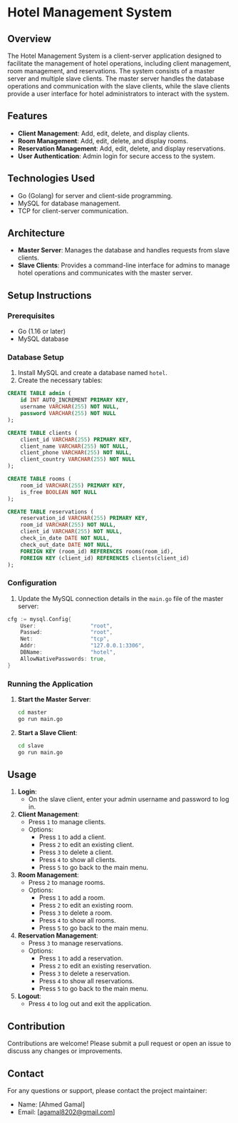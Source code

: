 # Hotel Management System

## Overview

The Hotel Management System is a client-server application designed to facilitate the management of hotel operations, including client management, room management, and reservations. The system consists of a master server and multiple slave clients. The master server handles the database operations and communication with the slave clients, while the slave clients provide a user interface for hotel administrators to interact with the system.

## Features

- **Client Management**: Add, edit, delete, and display clients.
- **Room Management**: Add, edit, delete, and display rooms.
- **Reservation Management**: Add, edit, delete, and display reservations.
- **User Authentication**: Admin login for secure access to the system.

## Technologies Used

- Go (Golang) for server and client-side programming.
- MySQL for database management.
- TCP for client-server communication.

## Architecture

- **Master Server**: Manages the database and handles requests from slave clients.
- **Slave Clients**: Provides a command-line interface for admins to manage hotel operations and communicates with the master server.

## Setup Instructions

### Prerequisites

- Go (1.16 or later)
- MySQL database

### Database Setup

1. Install MySQL and create a database named `hotel`.
2. Create the necessary tables:

```sql
CREATE TABLE admin (
    id INT AUTO_INCREMENT PRIMARY KEY,
    username VARCHAR(255) NOT NULL,
    password VARCHAR(255) NOT NULL
);

CREATE TABLE clients (
    client_id VARCHAR(255) PRIMARY KEY,
    client_name VARCHAR(255) NOT NULL,
    client_phone VARCHAR(255) NOT NULL,
    client_country VARCHAR(255) NOT NULL
);

CREATE TABLE rooms (
    room_id VARCHAR(255) PRIMARY KEY,
    is_free BOOLEAN NOT NULL
);

CREATE TABLE reservations (
    reservation_id VARCHAR(255) PRIMARY KEY,
    room_id VARCHAR(255) NOT NULL,
    client_id VARCHAR(255) NOT NULL,
    check_in_date DATE NOT NULL,
    check_out_date DATE NOT NULL,
    FOREIGN KEY (room_id) REFERENCES rooms(room_id),
    FOREIGN KEY (client_id) REFERENCES clients(client_id)
);
```

### Configuration

1. Update the MySQL connection details in the `main.go` file of the master server:

```go
cfg := mysql.Config{
    User:                 "root",
    Passwd:               "root",
    Net:                  "tcp",
    Addr:                 "127.0.0.1:3306",
    DBName:               "hotel",
    AllowNativePasswords: true,
}
```

### Running the Application

1. **Start the Master Server**:
    ```sh
    cd master
    go run main.go
    ```

2. **Start a Slave Client**:
    ```sh
    cd slave
    go run main.go
    ```

## Usage

1. **Login**:
    - On the slave client, enter your admin username and password to log in.
2. **Client Management**:
    - Press `1` to manage clients.
    - Options:
        - Press `1` to add a client.
        - Press `2` to edit an existing client.
        - Press `3` to delete a client.
        - Press `4` to show all clients.
        - Press `5` to go back to the main menu.
3. **Room Management**:
    - Press `2` to manage rooms.
    - Options:
        - Press `1` to add a room.
        - Press `2` to edit an existing room.
        - Press `3` to delete a room.
        - Press `4` to show all rooms.
        - Press `5` to go back to the main menu.
4. **Reservation Management**:
    - Press `3` to manage reservations.
    - Options:
        - Press `1` to add a reservation.
        - Press `2` to edit an existing reservation.
        - Press `3` to delete a reservation.
        - Press `4` to show all reservations.
        - Press `5` to go back to the main menu.
5. **Logout**:
    - Press `4` to log out and exit the application.

## Contribution

Contributions are welcome! Please submit a pull request or open an issue to discuss any changes or improvements.

## Contact

For any questions or support, please contact the project maintainer:

- Name: [Ahmed Gamal]
- Email: [agamal8202@gmail.com]
